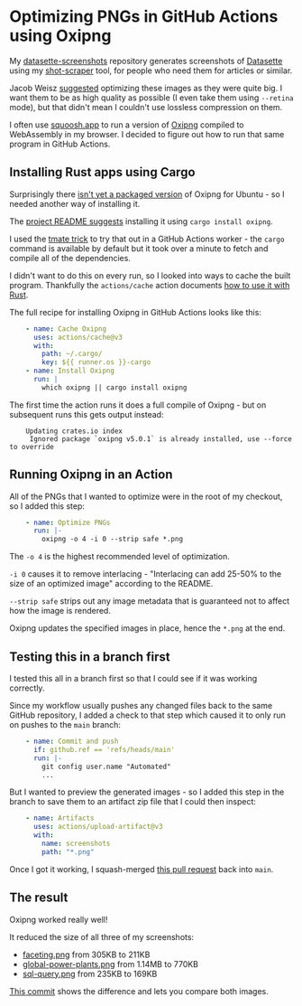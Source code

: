 # Optimizing PNGs in GitHub Actions using Oxipng

My [datasette-screenshots](https://github.com/simonw/datasette-screenshots) repository generates screenshots of [Datasette](https://datasette.io/) using my [shot-scraper](https://github.com/simonw/shot-scraper) tool, for people who need them for articles or similar.

Jacob Weisz [suggested](https://github.com/simonw/datasette-screenshots/issues/1) optimizing these images as they were quite big. I want them to be as high quality as possible (I even take them using `--retina` mode), but that didn't mean I couldn't use lossless compression on them.

I often use [squoosh.app](https://squoosh.app/) to run a version of [Oxipng](https://github.com/shssoichiro/oxipng) compiled to WebAssembly in my browser. I decided to figure out how to run that same program in GitHub Actions.

## Installing Rust apps using Cargo

Surprisingly there [isn't yet a packaged version](https://github.com/shssoichiro/oxipng/issues/69) of Oxipng for Ubuntu - so I needed another way of installing it.

The [project README suggests](https://github.com/shssoichiro/oxipng/blob/master/README.md#installing) installing it using `cargo install oxipng`.

I used the [tmate trick](https://til.simonwillison.net/github-actions/debug-tmate) to try that out in a GitHub Actions worker - the `cargo` command is available by default but it took over a minute to fetch and compile all of the dependencies.

I didn't want to do this on every run, so I looked into ways to cache the built program. Thankfully the `actions/cache` action documents [how to use it with Rust](https://github.com/actions/cache/blob/main/examples.md#rust---cargo).

The full recipe for installing Oxipng in GitHub Actions looks like this:

```yaml
    - name: Cache Oxipng
      uses: actions/cache@v3
      with:
        path: ~/.cargo/
        key: ${{ runner.os }}-cargo
    - name: Install Oxipng
      run: |
        which oxipng || cargo install oxipng
```

The first time the action runs it does a full compile of Oxipng - but on subsequent runs this gets output instead:

```
    Updating crates.io index
     Ignored package `oxipng v5.0.1` is already installed, use --force to override
```

## Running Oxipng in an Action

All of the PNGs that I wanted to optimize were in the root of my checkout, so I added this step:

```yaml
    - name: Optimize PNGs
      run: |-
        oxipng -o 4 -i 0 --strip safe *.png
```
The `-o 4` is the highest recommended level of optimization.

`-i 0` causes it to remove interlacing - "Interlacing can add 25-50% to the size of an optimized image" according to the README.

`--strip safe` strips out any image metadata that is guaranteed not to affect how the image is rendered.

Oxipng updates the specified images in place, hence the `*.png` at the end.

## Testing this in a branch first

I tested this all in a branch first so that I could see if it was working correctly.

Since my workflow usually pushes any changed files back to the same GitHub repository, I added a check to that step which caused it to only run on pushes to the `main` branch:

```yaml
    - name: Commit and push
      if: github.ref == 'refs/heads/main'
      run: |-
        git config user.name "Automated"
        ...
```
But I wanted to preview the generated images - so I added this step in the branch to save them to an artifact zip file that I could then inspect:

```yaml
    - name: Artifacts
      uses: actions/upload-artifact@v3
      with:
        name: screenshots
        path: "*.png"
```

Once I got it working, I squash-merged [this pull request](https://github.com/simonw/datasette-screenshots/pull/2) back into `main`.

## The result

Oxipng worked really well!

It reduced the size of all three of my screenshots:

- [faceting.png](https://github.com/simonw/datasette-screenshots/blob/main/faceting.png) from 305KB to 211KB
- [global-power-plants.png](https://github.com/simonw/datasette-screenshots/blob/main/global-power-plants.png) from 1.14MB to 770KB
- [sql-query.png](https://github.com/simonw/datasette-screenshots/blob/main/sql-query.png) from 235KB to 169KB

[This commit](https://github.com/simonw/datasette-screenshots/commit/0b7ccd8fe1c0fdc3714d768659a88bae1fa69ca4) shows the difference and lets you compare both images.
